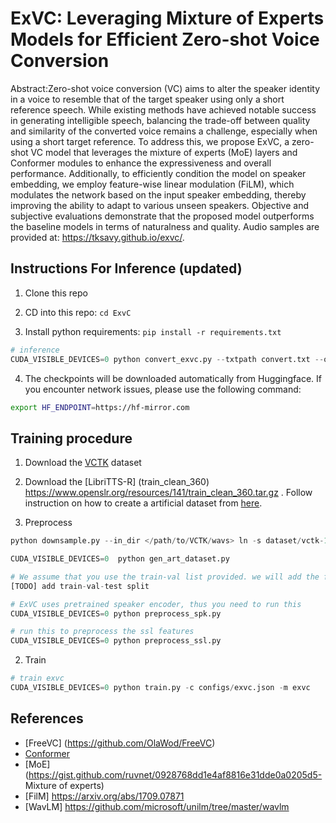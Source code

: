 # ExVC: Leveraging Mixture of Experts Models for Efficient Zero-shot Voice Conversion

Abstract:Zero-shot voice conversion (VC) aims to alter the speaker identity in a voice to resemble that of the target speaker using only a short reference speech. While existing methods have achieved notable success in generating intelligible speech, balancing the trade-off between quality and similarity of the converted voice remains a challenge, especially when using a short target reference. To address this, we propose ExVC, a zero-shot VC model that leverages the mixture of experts (MoE) layers and Conformer modules to enhance the expressiveness and overall performance. Additionally, to efficiently condition the model on speaker embedding, we employ feature-wise linear modulation (FiLM), which modulates the network based on the input speaker embedding, thereby improving the ability to adapt to various unseen speakers. Objective and subjective evaluations demonstrate that the proposed model outperforms the baseline models in terms of naturalness and quality. Audio samples are
provided at: https://tksavy.github.io/exvc/.

## Instructions For Inference (updated)

1. Clone this repo 

2. CD into this repo: `cd ExvC`

3. Install python requirements: `pip install -r requirements.txt`

```python
# inference 
CUDA_VISIBLE_DEVICES=0 python convert_exvc.py --txtpath convert.txt --outdir output_exvc
```
4. The checkpoints will be downloaded automatically from Huggingface.  If you encounter network issues, please use the following command:

```bash
export HF_ENDPOINT=https://hf-mirror.com
```

## Training procedure

1. Download the [VCTK](https://datashare.ed.ac.uk/handle/10283/3443) dataset 

2. Download the [LibriTTS-R] (train_clean_360) https://www.openslr.org/resources/141/train_clean_360.tar.gz . Follow instruction on how to create a artificial dataset from [here](https://github.com/AVC2-UESTC/ExVC/blob/main/DATASET_GENERATION_HINTS.md). 

3. Preprocess
```python
python downsample.py --in_dir </path/to/VCTK/wavs> ln -s dataset/vctk-16k DUMMY

CUDA_VISIBLE_DEVICES=0  python gen_art_dataset.py 

# We assume that you use the train-val list provided. we will add the file later. 
[TODO] add train-val-test split

# ExVC uses pretrained speaker encoder, thus you need to run this
CUDA_VISIBLE_DEVICES=0 python preprocess_spk.py

# run this to preprocess the ssl features
CUDA_VISIBLE_DEVICES=0 python preprocess_ssl.py
```
2. Train

```python
# train exvc
CUDA_VISIBLE_DEVICES=0 python train.py -c configs/exvc.json -m exvc
```
## References
- [FreeVC] (https://github.com/OlaWod/FreeVC)
- [Conformer](https://github.com/sooftware/conformer)
- [MoE] (https://gist.github.com/ruvnet/0928768dd1e4af8816e31dde0a0205d5- Mixture of experts)
- [FilM] https://arxiv.org/abs/1709.07871 
- [WavLM] https://github.com/microsoft/unilm/tree/master/wavlm
